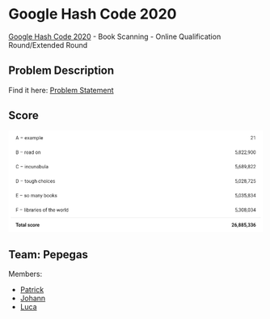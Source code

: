 # Google Hash Code 2020

[Google Hash Code 2020](https://codingcompetitions.withgoogle.com/hashcode) - Book Scanning - Online Qualification Round/Extended Round

## Problem Description

Find it here: [Problem Statement](https://github.com/patrick-11/HashCode2020/blob/master/hashcode_2020_online_qualification_round.pdf)

## Score

<img src = "pictures/score2.png">

## Team: Pepegas

Members:
* [Patrick](https://github.com/patrick-11)
* [Johann](https://github.com/t3nsed)
* [Luca](https://github.com/lazzeri)